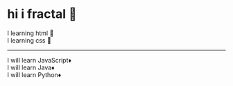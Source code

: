 <h1>hi i fractal 🔷</h1>
I learning html 🔶<br>
I learning css 🔶
<hr>
I will learn JavaScript♦️<br>
I will learn Java♦️<br>
I will learn Python♦️
